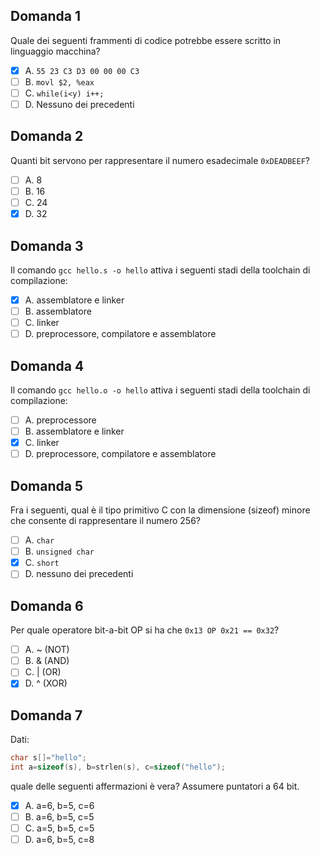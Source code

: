 ## Domanda 1
Quale dei seguenti frammenti di codice potrebbe essere scritto in linguaggio macchina?
- [x] A. `55 23 C3 D3 00 00 00 C3`
- [ ] B. `movl $2, %eax`
- [ ] C. `while(i<y) i++;`
- [ ] D. Nessuno dei precedenti

## Domanda 2
Quanti bit servono per rappresentare il numero esadecimale `0xDEADBEEF`?
- [ ] A. 8
- [ ] B. 16
- [ ] C. 24
- [x] D. 32

## Domanda 3
Il comando `gcc hello.s -o hello` attiva i seguenti stadi della toolchain di compilazione:
- [x] A. assemblatore e linker
- [ ] B. assemblatore
- [ ] C. linker
- [ ] D. preprocessore, compilatore e assemblatore

## Domanda 4
Il comando `gcc hello.o -o hello` attiva i seguenti stadi della toolchain di compilazione:
- [ ] A. preprocessore
- [ ] B. assemblatore e linker
- [x] C. linker
- [ ] D. preprocessore, compilatore e assemblatore

## Domanda 5
Fra i seguenti, qual è il tipo primitivo C con la dimensione (sizeof) minore che consente di rappresentare il numero 256?
- [ ] A. `char`
- [ ] B. `unsigned char`
- [x] C. `short`
- [ ] D. nessuno dei precedenti

## Domanda 6
Per quale operatore bit-a-bit OP si ha che `0x13 OP 0x21 == 0x32`?
- [ ] A. ~ (NOT)
- [ ] B. & (AND)
- [ ] C. | (OR)
- [x] D. ^ (XOR)

## Domanda 7
Dati:
```c
char s[]="hello";
int a=sizeof(s), b=strlen(s), c=sizeof("hello");
```
quale delle seguenti affermazioni è vera? Assumere puntatori a 64 bit.
- [x] A. a=6, b=5, c=6
- [ ] B. a=6, b=5, c=5
- [ ] C. a=5, b=5, c=5
- [ ] D. a=6, b=5, c=8
